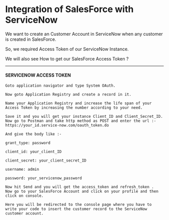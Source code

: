 # Integration of SalesForce with ServiceNow

We want to create an Customer Account in ServiceNow when any customer is created in SalesForce. 

So, we required Access Token of our ServiceNow Instance. 

We will also see How to get our SalesForce Access Token ? 

***
#### SERVICENOW ACCESS TOKEN 
    Goto application navigator and type System OAuth. 

    Now goto Application Registry and create a record in it. 

    Name your Application Registry and increase the life span of your Access Token by increasing the number according to your need. 

    Save it and you will get your instance Client_ID and Client_Secret_ID. 
    Now go to Postman and take http method as POST and enter the url :- https://your_id.service-now.com/oauth_token.do 

    And give the body like :- 

    grant_type: password 

    client_id: your_client_ID 

    client_secret: your_client_secret_ID 

    username: admin 

    password: your_servicenow_password 

    Now hit Send and you will get the access_token and refresh_token . 
    Now go to your SalesForce Account and click on your profile and then click on console. 

    Here you will be redirected to the console page where you have to write your code to insert the customer record to the ServiceNow customer account. 
